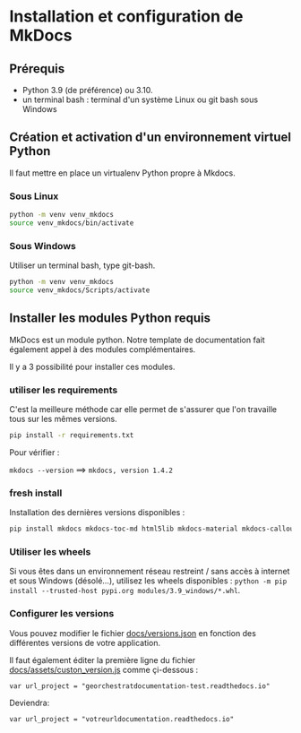 # Installation et configuration de MkDocs

## Prérequis

- Python 3.9 (de préférence) ou 3.10.
- un terminal bash : terminal d'un système Linux ou git bash sous Windows


## Création et activation d'un environnement virtuel Python

Il faut mettre en place un virtualenv Python propre à Mkdocs.

### Sous Linux

```bash
python -m venv venv_mkdocs
source venv_mkdocs/bin/activate
```

### Sous Windows

Utiliser un terminal bash, type git-bash.

```bash
python -m venv venv_mkdocs
source venv_mkdocs/Scripts/activate
```

## Installer les modules Python requis 

MkDocs est un module python. Notre template de documentation fait également appel à des modules complémentaires.

Il y a 3 possibilité pour installer ces modules.

### utiliser les requirements

C'est la meilleure méthode car elle permet de s'assurer que l'on travaille tous sur les mêmes versions.

```bash
pip install -r requirements.txt
```

Pour vérifier :

`mkdocs --version` ==> `mkdocs, version 1.4.2`


### fresh install

Installation des dernières versions disponibles :

```bash
pip install mkdocs mkdocs-toc-md html5lib mkdocs-material mkdocs-callouts mkdocs-git-revision-date-localized-plugin
```

### Utiliser les wheels

Si vous êtes dans un environnement réseau restreint / sans accès à internet et sous Windows (désolé…), utilisez les wheels disponibles : `python -m pip install --trusted-host pypi.org modules/3.9_windows/*.whl`.

### Configurer les versions

Vous pouvez modifier le fichier [docs/versions.json](docs/versions.json) en fonction des différentes versions de votre application.

Il faut également éditer la première ligne du fichier [docs/assets/custon_version.js](docs/assets/custom_versions.js) comme çi-dessous : 
```
var url_project = "georchestratdocumentation-test.readthedocs.io"
```
Deviendra:
```
var url_project = "votreurldocumentation.readthedocs.io"
```


```